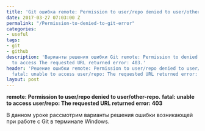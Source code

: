 ```yaml
---
title: 'Git ошибка remote: Permission to user/repo denied to user/other-repo'
date: 2017-03-27 07:03:00 Z
permalink: "/Permission-to-denied-to-git-error"
categories:
- useful
tags:
- git
- github
description: 'Варианты решения ошибки Git remote: Permission to denied to fatal: unable
  to access The requested URL returned error: 403.'
header: 'Решение ошибки remote: Permission to user/repo denied to user/other-repo.
  fatal: unable to access user/repo: The requested URL returned error: 403'
layout: post
---
```


**remote: Permission to user/repo denied to user/other-repo.**
**fatal: unable to access user/repo: The requested URL returned error: 403** 

В данном уроке рассмотрим варианты решения ошибки возникающей при работе с Git в терминале Windows.